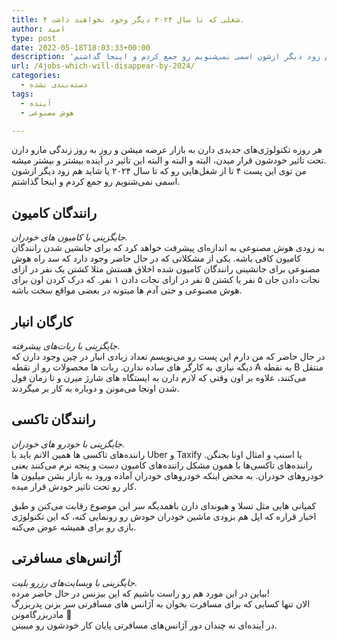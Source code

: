 ```yaml
---
title: ۴ شغلی که تا سال ۲۰۲۴ دیگر وجود نخواهند داشت.
author: امید
type: post
date: 2022-05-18T18:03:33+00:00
description: 'و البته این تاثیر در آینده بیشتر و بیشتر میشه.من توی این پست ۴ تا از شغل‌هایی رو که تا سال ۲۰۲۴ یا شاید هم زود دیگر ازشون اسمی نمی‌شنویم رو جمع کردم و اینجا گذاشتم. '
url: /4jobs-which-will-disappear-by-2024/
categories:
  - دسته‌بندی نشده
tags:
  - آینده
  - هوش مصنوعی

---
```

هر روزه تکنولوژی‌های جدیدی دارن به بازار عرضه میشن و روز به روز زندگی مارو دارن تحت تاثیر خودشون قرار میدن، البته و البته و البته این تاثیر در آینده بیشتر و بیشتر میشه.  
من توی این پست ۴ تا از شغل‌هایی رو که تا سال ۲۰۲۴ یا شاید هم زود دیگر ازشون اسمی نمی‌شنویم رو جمع کردم و اینجا گذاشتم.

## رانندگان کامیون

_جایگزینی با کامیون های خودران._  
به زودی هوش مصنوعی به اندازه‌ای پیشرفت خواهد کرد که برای جانشین شدن رانندگان کامیون کافی باشه. یکی از مشکلاتی که در حال حاضر وجود دارد که سد راه هوش مصنوعی برای جانشینی رانندگان کامیون شده اخلاق هستش مثلا کشتن یک نفر در ازای نجات دادن جان ۵ نفر یا کشتن ۵ نفر در ازای نجات دادن ۱ نفر. که درک کردن اون برای هوش مصنوعی و حتی آدم ها میتونه در بعضی مواقع سخت باشه.

## کارگان انبار

_جایگزینی با ربات‌های پیشرفته._  
در حال حاضر که من دارم این پست رو می‌نویسم تعداد زیادی انبار در چین وجود دارن که دیگه نیازی به کارگر های ساده ندارن. ربات ها محصولات رو از نقطه A به نقطه B منتقل می‌کنند، علاوه بر اون وقتی که لازم دارن به ایستگاه های شارژ میرن و تا زمان فول شدن اونجا می‌مونن و دوباره به کار بر میگردند.

## رانندگان تاکسی

_جایگزینی با خودرو های خودران._  
راننده‌های تاکسی ها همین الانم باید با Uber و Taxify یا اسنپ و امثال اونا بجنگن. راننده‌های تاکسی‌ها با همون مشکل راننده‌های کامیون دست و پنجه نرم می‌کنند یعنی خودروهای خودران. به محض اینکه خودروهای خودران آماده ورود به بازار بشن میلیون ها کار رو تحت تاثیر خودش قرار میده.

کمپانی هایی مثل تسلا و هیوندای دارن باهمدیگه سر این موضوع رقابت می‌کنن و طبق اخبار قراره که اپل هم بزودی ماشین خودران خودش رو رونمایی کنه، که این تکنولوژی بازی رو برای همیشه عوض می‌کنه.

## آژانس‌های مسافرتی

_جایگزینی با وبسایت‌های رزرو بلیت._  
بیاین در این مورد هم رو راست باشیم که این بیزنس در حال حاضر مرده!  
الان تنها کسایی که برای مسافرت بخوان به آژانس های مسافرتی سر بزنن پدربزرگ مادربزرگامونن 🙂  
در آینده‌ای نه چندان دور آژانس‌های مسافرتی پایان کار خودشون رو میبینن.